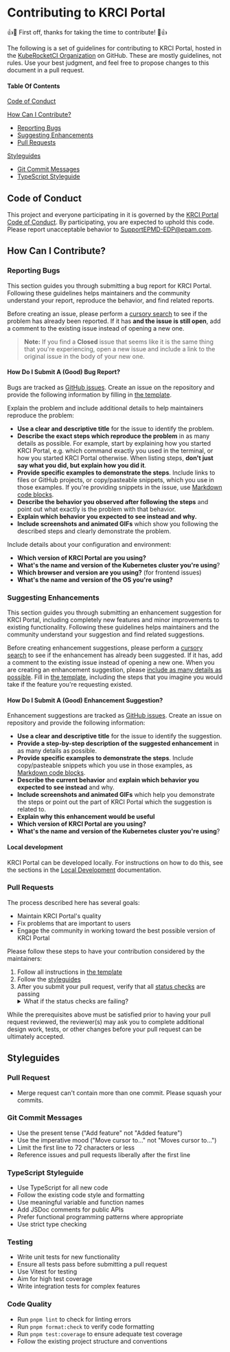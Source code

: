 # Contributing to KRCI Portal

:+1::tada: First off, thanks for taking the time to contribute! :tada::+1:

The following is a set of guidelines for contributing to KRCI Portal, hosted in the [KubeRocketCI Organization](https://github.com/KubeRocketCI) on GitHub. These are mostly guidelines, not rules. Use your best judgment, and feel free to propose changes to this document in a pull request.

#### Table Of Contents

[Code of Conduct](#code-of-conduct)

[How Can I Contribute?](#how-can-i-contribute)

* [Reporting Bugs](#reporting-bugs)
* [Suggesting Enhancements](#suggesting-enhancements)
* [Pull Requests](#pull-requests)

[Styleguides](#styleguides)

* [Git Commit Messages](#git-commit-messages)
* [TypeScript Styleguide](#typescript-styleguide)

## Code of Conduct

This project and everyone participating in it is governed by the [KRCI Portal Code of Conduct](CODE_OF_CONDUCT.md). By participating, you are expected to uphold this code. Please report unacceptable behavior to [SupportEPMD-EDP@epam.com](mailto:SupportEPMD-EDP@epam.com).

## How Can I Contribute?

### Reporting Bugs

This section guides you through submitting a bug report for KRCI Portal. Following these guidelines helps maintainers and the community understand your report, reproduce the behavior, and find related reports.

Before creating an issue, please perform a [cursory search](https://github.com/search?q=repo%3AKubeRocketCI%2Fkrci-portal+is%3Aissue&type=issues) to see if the problem has already been reported. If it has **and the issue is still open**, add a comment to the existing issue instead of opening a new one.

> **Note:** If you find a **Closed** issue that seems like it is the same thing that you're experiencing, open a new issue and include a link to the original issue in the body of your new one.

#### How Do I Submit A (Good) Bug Report?

Bugs are tracked as [GitHub issues](https://guides.github.com/features/issues/). Create an issue on the repository and provide the following information by filling in [the template](https://github.com/KubeRocketCI/krci-portal/.github/blob/main/.github/ISSUE_TEMPLATE/bug_report.md).

Explain the problem and include additional details to help maintainers reproduce the problem:

* **Use a clear and descriptive title** for the issue to identify the problem.
* **Describe the exact steps which reproduce the problem** in as many details as possible. For example, start by explaining how you started KRCI Portal, e.g. which command exactly you used in the terminal, or how you started KRCI Portal otherwise. When listing steps, **don't just say what you did, but explain how you did it**.
* **Provide specific examples to demonstrate the steps**. Include links to files or GitHub projects, or copy/pasteable snippets, which you use in those examples. If you're providing snippets in the issue, use [Markdown code blocks](https://help.github.com/articles/markdown-basics/#multiple-lines).
* **Describe the behavior you observed after following the steps** and point out what exactly is the problem with that behavior.
* **Explain which behavior you expected to see instead and why.**
* **Include screenshots and animated GIFs** which show you following the described steps and clearly demonstrate the problem.

Include details about your configuration and environment:

* **Which version of KRCI Portal are you using?**
* **What's the name and version of the Kubernetes cluster you're using**?
* **Which browser and version are you using?** (for frontend issues)
* **What's the name and version of the OS you're using?**

### Suggesting Enhancements

This section guides you through submitting an enhancement suggestion for KRCI Portal, including completely new features and minor improvements to existing functionality. Following these guidelines helps maintainers and the community understand your suggestion and find related suggestions.

Before creating enhancement suggestions, please perform a [cursory search](https://github.com/search?q=repo%3AKubeRocketCI%2Fkrci-portal+is%3Aissue&type=issues) to see if the enhancement has already been suggested. If it has, add a comment to the existing issue instead of opening a new one. When you are creating an enhancement suggestion, please [include as many details as possible](#how-do-i-submit-a-good-enhancement-suggestion). Fill in [the template](https://github.com/KubeRocketCI/krci-portal/.github/blob/main/.github/ISSUE_TEMPLATE/feature_request.md), including the steps that you imagine you would take if the feature you're requesting existed.

#### How Do I Submit A (Good) Enhancement Suggestion?

Enhancement suggestions are tracked as [GitHub issues](https://guides.github.com/features/issues/). Create an issue on repository and provide the following information:

* **Use a clear and descriptive title** for the issue to identify the suggestion.
* **Provide a step-by-step description of the suggested enhancement** in as many details as possible.
* **Provide specific examples to demonstrate the steps**. Include copy/pasteable snippets which you use in those examples, as [Markdown code blocks](https://help.github.com/articles/markdown-basics/#multiple-lines).
* **Describe the current behavior** and **explain which behavior you expected to see instead** and why.
* **Include screenshots and animated GIFs** which help you demonstrate the steps or point out the part of KRCI Portal which the suggestion is related to.
* **Explain why this enhancement would be useful**
* **Which version of KRCI Portal are you using?**
* **What's the name and version of the Kubernetes cluster you're using**?

#### Local development

KRCI Portal can be developed locally. For instructions on how to do this, see the sections in the [Local Development](https://docs.kuberocketci.io/docs/developer-guide/local-development) documentation.

### Pull Requests

The process described here has several goals:

* Maintain KRCI Portal's quality
* Fix problems that are important to users
* Engage the community in working toward the best possible version of KRCI Portal

Please follow these steps to have your contribution considered by the maintainers:

1. Follow all instructions in [the template](/.github/PULL_REQUEST_TEMPLATE.md)
2. Follow the [styleguides](#styleguides)
3. After you submit your pull request, verify that all [status checks](https://help.github.com/articles/about-status-checks/) are passing <details><summary>What if the status checks are failing?</summary>If a status check is failing, and you believe that the failure is unrelated to your change, please leave a comment on the pull request explaining why you believe the failure is unrelated. A maintainer will re-run the status check for you. If we conclude that the failure was a false positive, then we will open an issue to track that problem with our status check suite.</details>

While the prerequisites above must be satisfied prior to having your pull request reviewed, the reviewer(s) may ask you to complete additional design work, tests, or other changes before your pull request can be ultimately accepted.

## Styleguides

### Pull Request

* Merge request can't contain more than one commit. Please squash your commits.

### Git Commit Messages

* Use the present tense ("Add feature" not "Added feature")
* Use the imperative mood ("Move cursor to..." not "Moves cursor to...")
* Limit the first line to 72 characters or less
* Reference issues and pull requests liberally after the first line

### TypeScript Styleguide

* Use TypeScript for all new code
* Follow the existing code style and formatting
* Use meaningful variable and function names
* Add JSDoc comments for public APIs
* Prefer functional programming patterns where appropriate
* Use strict type checking

### Testing

* Write unit tests for new functionality
* Ensure all tests pass before submitting a pull request
* Use Vitest for testing
* Aim for high test coverage
* Write integration tests for complex features

### Code Quality

* Run `pnpm lint` to check for linting errors
* Run `pnpm format:check` to verify code formatting
* Run `pnpm test:coverage` to ensure adequate test coverage
* Follow the existing project structure and conventions
